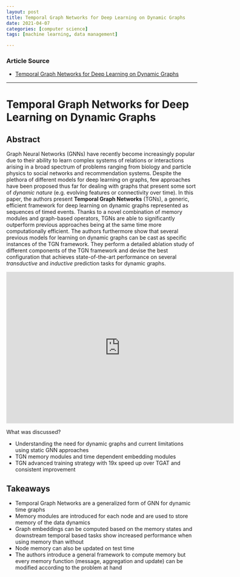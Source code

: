 ```yaml
---
layout: post
title: Temporal Graph Networks for Deep Learning on Dynamic Graphs
date: 2021-04-07
categories: [computer science]
tags: [machine learning, data management]

---
```


### Article Source

* [Temporal Graph Networks for Deep Learning on Dynamic Graphs](https://www.youtube.com/watch?v=W1GvX2ZcUmY&t=15s)

---

# Temporal Graph Networks for Deep Learning on Dynamic Graphs

## Abstract

Graph Neural Networks (GNNs) have recently become increasingly popular due to their ability to learn complex systems of relations or interactions arising in a broad spectrum of problems ranging from biology and particle physics to social networks and recommendation systems. Despite the plethora of different models for deep learning on graphs, few approaches have been proposed thus far for dealing with graphs that present some sort of *dynamic nature* (e.g. evolving
features or connectivity over time). In this paper, the authors present **Temporal Graph Networks** (TGNs), a generic, efficient framework for deep learning on dynamic graphs represented as sequences of timed events. Thanks to a novel combination of memory modules and graph-based operators, TGNs are able to significantly outperform previous approaches being at the same time more computationally efficient. The authors furthermore show that several previous models for learning on dynamic graphs can be cast as specific instances of the TGN framework. They perform a detailed ablation study of different components of the TGN framework and devise the best configuration that achieves state-of-the-art performance on several *transductive* and *inductive* prediction tasks for dynamic graphs.

<iframe width="600" height="400" src="https://www.youtube.com/embed/W1GvX2ZcUmY" title="YouTube video player" frameborder="0" allow="accelerometer; autoplay; clipboard-write; encrypted-media; gyroscope; picture-in-picture" allowfullscreen></iframe>

What was discussed?

- Understanding the need for dynamic graphs and current limitations using static GNN approaches 
- TGN memory modules and time dependent embedding modules
- TGN advanced training strategy with 19x speed up over TGAT and consistent improvement


## Takeaways

* Temporal Graph Networks are a generalized form of GNN for dynamic time graphs
* Memory modules are introduced for each node and are used to store memory of the data dynamics
* Graph embeddings can be computed based on the memory states and downstream temporal based tasks show increased performance when using memory than without
* Node memory can also be updated on test time
* The authors introduce a general framework to compute memory but every memory function (message, aggregation and update) can be modified according to the problem at hand

